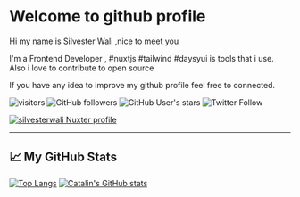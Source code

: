 # Welcome to github profile

Hi my name is Silvester Wali ,nice to meet you 

I'm a Frontend Developer , #nuxtjs #tailwind #daysyui is tools that i use. Also i love to contribute to open source 

If you have any idea to improve my github profile feel free to connected.

![visitors](https://visitor-badge.glitch.me/badge?page_id=page.id) 
![GitHub followers](https://img.shields.io/github/followers/silvesterwali?style=social)
![GitHub User's stars](https://img.shields.io/github/stars/silvesterwali?style=social)
![Twitter Follow](https://img.shields.io/twitter/follow/silvesterwali?style=social)

[![silvesterwali Nuxter profile](https://nuxters.nuxt.com/card/silvesterwali/og.png)](https://nuxters.nuxt.com/silvesterwali)





---

## &#x1f4c8; My GitHub Stats


[![Top Langs](https://github-readme-stats.vercel.app/api/top-langs/?username=silvesterwali&hide=java,html,css&theme=radical)](https://github.com/anuraghazra/github-readme-stats)
[![Catalin's GitHub stats](https://github-readme-stats.vercel.app/api?username=silvesterwali&theme=radical)](https://github.com/anuraghazra/github-readme-stats)
